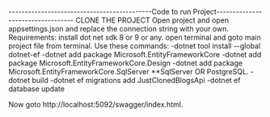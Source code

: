 --------------------------------------------Code to run Project----------------------------------
CLONE THE PROJECT
Open project and open appsettings.json and replace the connection string with your own.
Requirements: install dot net sdk 8 or 9 or any.
open terminal and goto main project file from terminal.
Use these commands:
-dotnet tool install --global dotnet-ef
-dotnet add package Microsoft.EntityFrameworkCore
-dotnet add package Microsoft.EntityFrameworkCore.Design
-dotnet add package Microsoft.EntityFrameworkCore.SqlServer **SqlServer OR PostgreSQL.
-dotnet build
-dotnet ef migrations add JustClonedBlogsApi
-dotnet ef database update

Now goto http://localhost:5092/swagger/index.html.